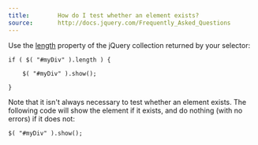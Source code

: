 ```yaml
---
title:        How do I test whether an element exists?
source:       http://docs.jquery.com/Frequently_Asked_Questions
---
```


Use the [length](http://api.jquery.com/length/) property of the jQuery collection returned by your selector:

```
if ( $( "#myDiv" ).length ) {

	$( "#myDiv" ).show();

}
```

Note that it isn't always necessary to test whether an element exists. The following code will show the element if it exists, and do nothing (with no errors) if it does not:

```
$( "#myDiv" ).show();
```
